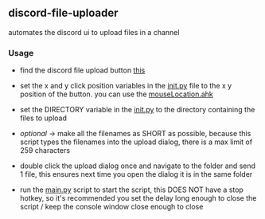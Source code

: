 ## discord-file-uploader
automates the discord ui to upload files in a channel


### Usage

 - find the discord file upload button [this](images/button.png)

 - set the x and y click position variables in the [init.py](src/__init__.py) file to the x y position of the button. you can use the [mouseLocation.ahk](src/scripts/mouseLocation.ahk)

 - set the DIRECTORY variable in the [init.py](src/__init__.py) to the directory containing the files to upload

 - *optional* -> make all the filenames as SHORT as possible, because this script types the filenames into the upload dialog, there is a max limit of 259 characters

 - double click the upload dialog once and navigate to the folder and send 1 file, this ensures next time you open the dialog it is in the same folder

 - run the [main.py](src/__main__.py) script to start the script, this DOES NOT have a stop hotkey, so it's recommended you set the delay long enough to close the script / keep the console window close enough to close
